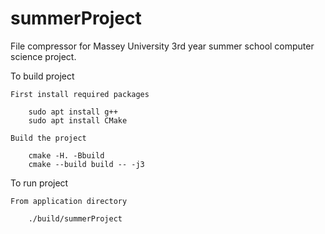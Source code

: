 # summerProject

File compressor for Massey University 3rd year summer school computer science project.

To build project

    First install required packages

        sudo apt install g++
        sudo apt install CMake

    Build the project

        cmake -H. -Bbuild
        cmake --build build -- -j3

To run project

    From application directory

        ./build/summerProject